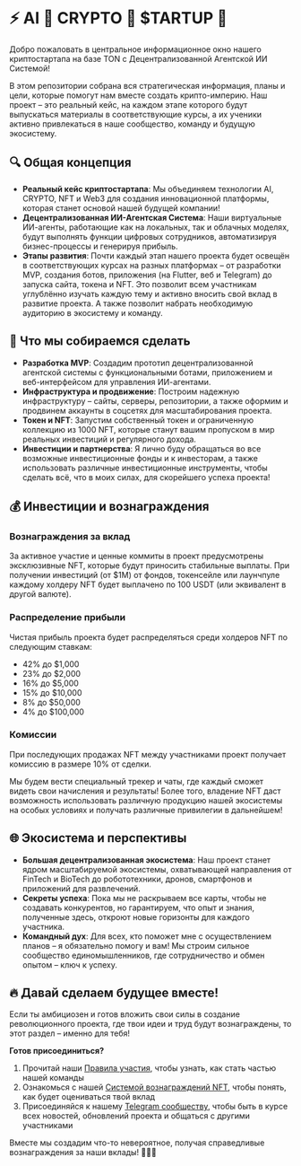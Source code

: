 # ⚡️ AI 🤖 CRYPTO 💎 $TARTUP 🚀

Добро пожаловать в центральное информационное окно нашего криптостартапа на базе TON с Децентрализованной Агентской ИИ Системой! 

В этом репозитории собрана вся стратегическая информация, планы и цели, которые помогут нам вместе создать крипто-империю. Наш проект – это реальный кейс, на каждом этапе которого будут выпускаться материалы в соответствующие курсы, а их ученики активно привлекаться в наше сообщество, команду и будущую экосистему.

## 🔍 Общая концепция

- **Реальный кейс криптостартапа**: Мы объединяем технологии AI, CRYPTO, NFT и Web3 для создания инновационной платформы, которая станет основой нашей будущей компании!
- **Децентрализованная ИИ-Агентская Система**: Наши виртуальные ИИ-агенты, работающие как на локальных, так и облачных моделях, будут выполнять функции цифровых сотрудников, автоматизируя бизнес-процессы и генерируя прибыль.
- **Этапы развития**: Почти каждый этап нашего проекта будет освещён в соответствующих курсах на разных платформах – от разработки MVP, создания ботов, приложения (на Flutter, веб и Telegram) до запуска сайта, токена и NFT. Это позволит всем участникам углублённо изучать каждую тему и активно вносить свой вклад в развитие проекта. А также позволит набрать необходимую аудиторию в экосистему и команду.

## 🚀 Что мы собираемся сделать

- **Разработка MVP**: Создадим прототип децентрализованной агентской системы с функциональными ботами, приложением и веб-интерфейсом для управления ИИ-агентами.
- **Инфраструктура и продвижение**: Построим надежную инфраструктуру – сайты, серверы, репозитории, а также оформим и продвинем аккаунты в соцсетях для масштабирования проекта.
- **Токен и NFT**: Запустим собственный токен и ограниченную коллекцию из 1000 NFT, которые станут вашим пропуском в мир реальных инвестиций и регулярного дохода.
- **Инвестиции и партнерства**: Я лично буду обращаться во все возможные инвестиционные фонды и к инвесторам, а также использовать различные инвестиционные инструменты, чтобы сделать всё, что в моих силах, для скорейшего успеха проекта!

## 💰 Инвестиции и вознаграждения

### Вознаграждения за вклад
За активное участие и ценные коммиты в проект предусмотрены эксклюзивные NFT, которые будут приносить стабильные выплаты. При получении инвестиций (от $1M) от фондов, токенсейле или лаунчпуле каждому холдеру NFT будет выплачено по 100 USDT (или эквивалент в другой валюте).

### Распределение прибыли
Чистая прибыль проекта будет распределяться среди холдеров NFT по следующим ставкам:

- 42% до $1,000
- 23% до $2,000
- 16% до $5,000
- 15% до $10,000
- 8% до $50,000
- 4% до $100,000

### Комиссии
При последующих продажах NFT между участниками проект получает комиссию в размере 10% от сделки.

Мы будем вести специальный трекер и чаты, где каждый сможет видеть свои начисления и результаты! Более того, владение NFT даст возможность использовать различную продукцию нашей экосистемы на особых условиях и получать различные привилегии в дальнейшем!

## 🌐 Экосистема и перспективы

- **Большая децентрализованная экосистема**: Наш проект станет ядром масштабируемой экосистемы, охватывающей направления от FinTech и BioTech до робототехники, дронов, смартфонов и приложений для развлечений.
- **Секреты успеха**: Пока мы не раскрываем все карты, чтобы не создавать конкурентов, но гарантируем, что опыт и знания, полученные здесь, откроют новые горизонты для каждого участника.
- **Командный дух**: Для всех, кто поможет мне с осуществлением планов – я обязательно помогу и вам! Мы строим сильное сообщество единомышленников, где сотрудничество и обмен опытом – ключ к успеху.

## 🔥 Давай сделаем будущее вместе!

Если ты амбициозен и готов вложить свои силы в создание революционного проекта, где твои идеи и труд будут вознаграждены, то этот раздел – именно для тебя!

**Готов присоединиться?**
1. Прочитай наши [Правила участия](/community/CONTRIBUTION_GUIDELINES_RU.md), чтобы узнать, как стать частью нашей команды
2. Ознакомься с нашей [Системой вознаграждений NFT](/community/rewards/NFT_REWARDS_SYSTEM_RU.md), чтобы понять, как будет оцениваться твой вклад
3. Присоединяйся к нашему [Telegram сообществу](https://t.me/AI_CRYPTO_STARTUP), чтобы быть в курсе всех новостей, обновлений проекта и общаться с другими участниками

Вместе мы создадим что-то невероятное, получая справедливые вознаграждения за наши вклады! 🚀🤖💎